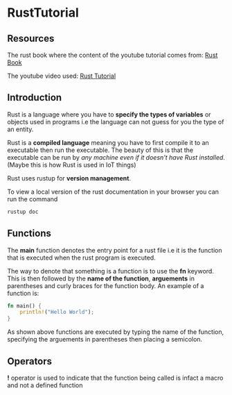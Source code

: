 # RustTutorial

## Resources

The rust book where the content of the youtube tutorial comes from: [Rust Book](https://doc.rust-lang.org/book/)

The youtube video used: [Rust Tutorial](https://www.youtube.com/watch?v=T_KrYLW4jw8&list=PLzMcBGfZo4-nyLTlSRBvo0zjSnCnqjHYQ)

## Introduction

Rust is a language where you have to **specify the types of variables** or objects used in programs i.e the language can not guess for you the type of an entity.

Rust is a **compiled language** meaning you have to first compile it to an executable then run the executable. The beauty of this is that the executable can be run by *any machine even if it doesn't have Rust installed*. (Maybe this is how Rust is used in IoT things)

Rust uses rustup for **version management**.

To view a local version of the rust documentation in your browser you can run the command

```bash
rustup doc
```

## Functions

The **main** function denotes the entry point for a rust file i.e it is the function that is executed when the rust program is executed.

The way to denote that something is a function is to use the **fn** keyword. This is then followed by the **name of the function**, **arguements** in parentheses and curly braces for the function body. An example of a function is:

```rust
fn main() {
    println!("Hello World");
}
```

As shown above functions are executed by typing the name of the function, specifying the arguements in parentheses then placing a semicolon. 

## Operators

**!** operator is used to indicate that the function being called is infact a macro and not a defined function


